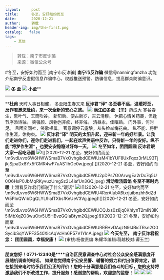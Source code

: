```yaml
---
layout:     post
title:      冬至，安好如约而至
date:       2020-12-21
author:     转载
header-img: img/the-first.png
catalog:   false
tags:
    - 其他
---
```


<blockquote><p>转载：南宁市反诈骗<br>
来源：微信公众号</p></blockquote>

#冬至，安好如约而至
[南宁市反诈骗]
**南宁市反诈骗**
微信号nanningfanzha
功能介绍南宁反虚假信息诈骗中心，权威推送预警、防骗信息，提高群众防骗意识。

![]({{site.baseurl}}/postimg/P9ficrEVSdibbSahGAohhYfky53ffm6ZicV85b7MehiabwzaImg4owaDavFA7gMkpkdtKYCnVMpz4KVYyYvE9IFKFQ.gif)
**冬**
**至**
![]({{site.baseurl}}/postimg/m6vdLvvo6W6HWWSmaB7VxOvhgibdCEWIUz3icib6QrIrSDicbXMXXcIzpocX0YvBegVibKrdIECHxued8Ez6Oay9vzg.png)
**小至****
****
****杜甫**
天时人事日相催，
冬至阳生春又来
**反诈君“译”**
**冬至春不远，温暖将至，**
**反诈君邀您赴约，来一次全新的安心之旅。**
![]({{site.baseurl}}/postimg/m6vdLvvo6W6HWWSmaB7VxOvhgibdCEWIUjWlOYVsVcewYYKicoC1k9TRzjQanGu15lWYMQnFs1e0DIzdJZJKkRXw.png)
**满江红冬至**
【宋】范成大
寒谷春生，熏叶气、玉筒吹谷。
新阳后、便占新岁，吉云清穆。
休把心情关药裹，但逢节序添诗轴。
笑强颜、风物岂非痴，终非俗。
清昼永，佳眠熟。
门外事，何时足。
且团奕同社，笑歌相属。
著意调停云露酿，从头检举梅花曲。
纵不能、将醉作生涯，休拘束。
![]({{site.baseurl}}/postimg/m6vdLvvo6W6HWWSmaB7VxOvhgibdCEWIUcca2k8y1fuVyu4XjrkhOnzAWUPtDLAurtQIcWZhQzBLyPBsUEBicanw.png)
**反诈君“译”**
**明天的太阳升起，迎来新一年的好年景。让我们走进你们，迎你们走进我们，一起在欢声笑语中反诈，只待新一年的安好。纵不能“将梦作生涯”，也要安安稳稳过好每一天。**
![]({{site.baseurl}}/postimg/m6vdLvvo6W6HWWSmaB7VxOvhgibdCEWIUjWlOYVsVcewYYKicoC1k9TRzjQanGu15lWYMQnFs1e0DIzdJZJKkRXw.png)
**冬至如年，团团圆圆**
**反诈君跟大家一起吃汤圆**
![]({{site.baseurl}}/postimg/m6vdLvvo6W6HWWSmaB7VxOvhgibdCEWIUh1cwXFY5P9oTY8f7kDNnHJyKOCVoiaFEQiajxnoLZWaREFf34sP07Uicg.jpeg)![](2020-12-21
冬至，安好如约而至\\m6vdLvvo6W6HWWSmaB7VxOvhgibdCEWIUsM41bYUF8UxFqxz3rML93TjjkjSjpaDx8Yx5fGMR4wF7uAS1lhGe0w.jpeg)![](2020-12-21
冬至，安好如约而至\\m6vdLvvo6W6HWWSmaB7VxOvhgibdCEWIU2pDPs7G0ArwgEa2rDc7q5U0O6HsP0JbMqRKyvuzUmgSz2L4iafUn3GQ.jpeg)
**滑动看汤圆馅**
**冬至不寒时光暖**
上滑看反诈君们都说了什么“暖话”
![]({{site.baseurl}}/postimg/m6vdLvvo6W6HWWSmaB7VxOvhgibdCEWIUsM41bYUF8UxFqxz3rML93TjjkjSjpaDx8Yx5fGMR4wF7uAS1lhGe0w.jpeg)![](2020-12-21
冬至，安好如约而至\\m6vdLvvo6W6HWWSmaB7VxOvhgibdCEWIU4RerAlubX6txrjuibnzhh5dZdW5PloQWibDgQLYL9ialTXbsfKeUeV3Vg.jpeg)![](2020-12-21
冬至，安好如约而至\\m6vdLvvo6W6HWWSmaB7VxOvhgibdCEWIUCQJxs0z8jq0KhIynT2mIN3lK5IMbXqZO3wuOtv5U5HBvzGQiaBtym2Q.jpeg)![](2020-12-21
冬至，安好如约而至\\m6vdLvvo6W6HWWSmaB7VxOvhgibdCEWIURREHvDAqzN9IJBicTRsn2O0SycibSqYWPF3540XicAqVcHn6P57V1YlnA.jpeg)
![]({{site.baseurl}}/postimg/m6vdLvvo6W6HWWSmaB7VxOvhgibdCEWIUz3icib6QrIrSDicbXMXXcIzpocX0YvBegVibKrdIECHxued8Ez6Oay9vzg.png)
**今天冬至，**
**南宁反诈君祝您：**
**团团圆圆，幸福安康！**
![]({{site.baseurl}}/postimg/m6vdLvvo6W6aCCOVM3fc1JRVjG0nwA9leMqJRjJp77nDaFqjYo2GLq5iauUdrachH8zrlxkdKrrr5mhMTX7fXwQ.jpeg)
(审核:杨俊责编:朱耀华编辑:蒋越校对:谭玉兰)
***
**朋友您好！0771-12340是****自治区民意调查中心对社会公众安全感满意度开展随机调查的电话。**
**如果您觉得南宁公安民警、辅警的努力和付出值得肯定，请在接到来电时给予我们公正的评价！您的十分满意是我们奋斗的目标，您的支持将激励我们不断改进工作，提升服务！感谢您的帮助，欢迎您的监督！**
![]({{site.baseurl}}/postimg/m6vdLvvo6W4tBmkSw7BynPAZ4dpgGzH6gPSKpMSPibm3ZZdwYARicAqYI6iaLTicawgZUezTc6lgHXWGaSqHwiav3qA.jpeg)
![]({{site.baseurl}}/postimg/m6vdLvvo6W4tBmkSw7BynPAZ4dpgGzH6dmhqpDKgZf4VOiaaxr6LcaFfRCPDEHukjOhPlt2iaH3NnVwoVk1xjWLw.jpeg)
![]({{site.baseurl}}/postimg/m6vdLvvo6W4tBmkSw7BynPAZ4dpgGzH62EZZ3JuBHMHzWr2pWjUukPSqx9WsRt3S4RWQicPNzhvt1LNVX5mbTSw.jpeg)
